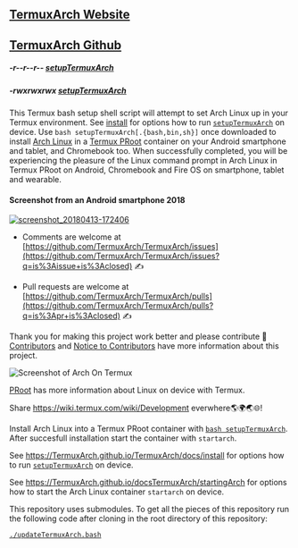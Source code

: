 <link rel="prerender" href="https://termuxarch.github.io/TermuxArch/">

## [TermuxArch Website](https://termuxarch.github.io/TermuxArch/)

## [TermuxArch Github](https://github.com/TermuxArch/TermuxArch/)

##### -r--r--r-- [setupTermuxArch](https://raw.githubusercontent.com/TermuxArch/TermuxArch/master/setupTermuxArch)
##### -rwxrwxrwx [setupTermuxArch](https://TermuxArch.github.io/TermuxArch/setupTermuxArch) 

This Termux bash setup shell script will attempt to set Arch Linux up in your Termux environment.  See [install](https://TermuxArch.github.io/docsTermuxArch/install) for options how to run [`setupTermuxArch`](https://raw.githubusercontent.com/TermuxArch/TermuxArch/master/setupTermuxArch) on device.  Use `bash setupTermuxArch[.{bash,bin,sh}]` once downloaded to install [Arch Linux](https://wiki.archlinux.org/) in a [Termux PRoot](https://github.com/termux/proot) container on your Android smartphone and tablet, and Chromebook too.  When successfully completed, you will be experiencing the pleasure of the Linux command prompt in Arch Linux in Termux PRoot on Android, Chromebook and Fire OS on smartphone, tablet and wearable.

#### Screenshot from an Android smartphone 2018
[![screenshot_20180413-172406](https://user-images.githubusercontent.com/27742457/38758637-ec0ff0dc-3f3f-11e8-802c-82bc511cde88.png)](https://TermuxArch.github.io/docsTermuxArch/install)

* Comments are welcome at [https://github.com/TermuxArch/TermuxArch/issues](https://github.com/TermuxArch/TermuxArch/issues?q=is%3Aissue+is%3Aclosed) ✍ 

* Pull requests are welcome at [https://github.com/TermuxArch/TermuxArch/pulls](https://github.com/TermuxArch/TermuxArch/pulls?q=is%3Apr+is%3Aclosed) ✍ 

Thank you for making this project work better and please contribute 🔆  [Contributors](CONTRIBUTORS.md) and [Notice to Contributors](NOTICE.md) have more information about this project.

![Screenshot of Arch On Termux](https://raw.githubusercontent.com/TermuxArch/imgsTermuxArch/master/IMG_20171019_190414.jpg)

[PRoot](https://termuxarch.github.io/docsTermuxArch/PRoot) has more information about Linux on device with Termux.

Share https://wiki.termux.com/wiki/Development everwhere🌎🌍🌏🌐!

Install Arch Linux into a Termux PRoot container with [`bash setupTermuxArch`](setupTermuxArch).  After succesfull installation start the container with `startarch`.

See https://TermuxArch.github.io/TermuxArch/docs/install for options how to run [`setupTermuxArch`](https://TermuxArch.github.io/TermuxArch/setupTermuxArch) on device.  

See https://TermuxArch.github.io/docsTermuxArch/startingArch for options how to start the Arch Linux container `startarch` on device.

This repository uses submodules.  To get all the pieces of this repository run the following code after cloning in the root directory of this repository: 

[`./updateTermuxArch.bash`](https://github.com/TermuxArch/TermuxArch/blob/master/updateTermuxArch.bash)
<!-- README.md EOF -->
